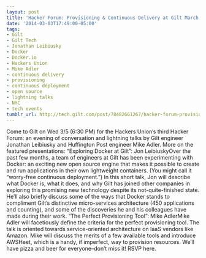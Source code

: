 ```yaml
---
layout: post
title: 'Hacker Forum: Provisioning & Continuous Delivery at Gilt March 5'
date: '2014-03-03T17:49:00-05:00'
tags:
- Gilt
- Gilt Tech
- Jonathan Leibiusky
- Docker
- Docker.io
- Hackers Union
- Mike Adler
- continuous delivery
- provisioning
- continuous deployment
- open source
- lightning talks
- NYC
- tech events
tumblr_url: http://tech.gilt.com/post/78482661267/hacker-forum-provisioning-continuous-delivery
---
```


Come to Gilt on Wed 3/5 (6:30 PM) for the Hackers Union’s third Hacker Forum: an evening of conversation and lightning talks by Gilt engineer Jonathan Leibiusky and Huffington Post engineer Mike Adler. More on the featured presentations:
“Exploring Docker at Gilt”: Jon LeibiuskyOver the past few months, a team of engineers at Gilt has been experimenting with Docker: an exciting new open source engine that makes it possible to create and run applications in their own lightweight containers. (You might call it “worry-free continuous deployment.”) In this short talk, Jon will describe what Docker is, what it does, and why Gilt has joined other companies in exploring this promising new technology despite its not-quite-finished state. He’ll also briefly discuss some of the ways that Docker stands to compliment Gilt’s distinctive micro-services architecture (450 applications and counting), and some of the discoveries he and his colleagues have made during their work.
“The Perfect Provisioning Tool”: Mike AdlerMike Adler will facetiously define the criteria for the perfect provisioning tool. The talk is oriented towards service-oriented architecture on IaaS vendors like Amazon. Mike will discuss the merits of a few available tools and introduce AWSHeet, which is a handy, if imperfect, way to provision resources.
We’ll have pizza and beer for everyone–don’t miss it! RSVP here.
